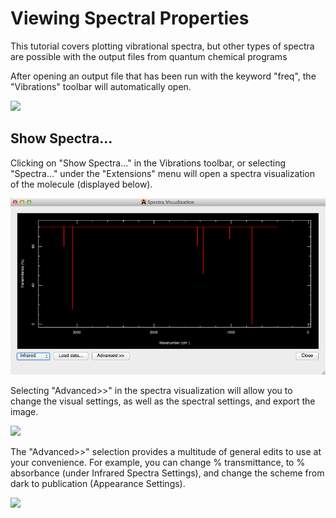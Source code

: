 # Viewing Spectral Properties

This tutorial covers plotting vibrational spectra, but other types of spectra are possible with the output files from quantum chemical programs

After opening an output file that has been run with the keyword "freq", the "Vibrations" toolbar will automatically open. 

![][1]

[1]: images/3-viewing-vibrational-spectra/84cf3d90-7281-4a3b-9136-a71031ff7a1f.png

## Show Spectra...

Clicking on "Show Spectra..." in the Vibrations toolbar, or selecting "Spectra..." under the "Extensions" menu will open a spectra visualization of the molecule (displayed below).

![Show Spectra...][2]

[2]: images/3-viewing-vibrational-spectra/show-spectra.png

Selecting "Advanced>>" in the spectra visualization will allow you to change the visual settings, as well as the spectral settings, and export the image.

![][3]

[3]: images/3-viewing-vibrational-spectra/ea15524f-dc55-47d6-8a5d-c7ebcf0b2a57.png

The "Advanced>>" selection provides a multitude of general edits to use at your convenience. For example, you can change % transmittance, to % absorbance (under Infrared Spectra Settings), and change the scheme from dark to publication (Appearance Settings). 

![][4]

[4]: images/3-viewing-vibrational-spectra/17a4d50f-009a-4c4e-8631-3ab335fb2f4d.png